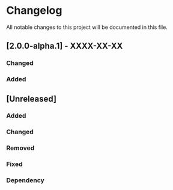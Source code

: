 # Changelog
All notable changes to this project will be documented in this file.



## [2.0.0-alpha.1] - XXXX-XX-XX
### Changed


### Added



## [Unreleased]
### Added
### Changed
### Removed
### Fixed
### Dependency
